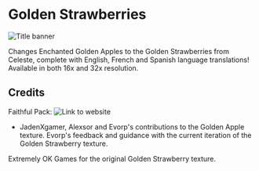 # Golden Strawberries
![Title banner](https://github.com/axialeaa/golden-strawberry-pack/assets/116074698/73bb2b1a-555b-48f7-83ab-70e041045b27)

Changes Enchanted Golden Apples to the Golden Strawberries from Celeste, complete with English, French and Spanish language translations! Available in both 16x and 32x resolution.

## Credits
Faithful Pack: ![Link to website](https://faithfulpack.net/)
* JadenXgamer, Alexsor and Evorp's contributions to the Golden Apple texture.
Evorp's feedback and guidance with the current iteration of the Golden Strawberry texture.

Extremely OK Games for the original Golden Strawberry texture.
